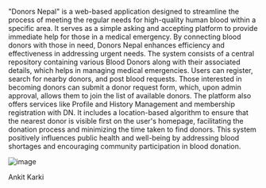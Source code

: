 "Donors Nepal" is a web-based application designed to streamline the process of meeting the regular needs for high-quality human blood within a specific area. It serves as a simple asking and accepting platform to provide immediate help for those in a medical emergency. By connecting blood donors with those in need, Donors Nepal enhances efficiency and effectiveness in addressing urgent needs.
The system consists of a central repository containing various Blood Donors along with their associated details, which helps in managing medical emergencies. Users can register, search for nearby donors, and post blood requests. Those interested in becoming donors can submit a donor request form, which, upon admin approval, allows them to join the list of available donors.
The platform also offers services like Profile and History Management and membership registration with DN. It includes a location-based algorithm to ensure that the nearest donor is visible first on the user's homepage, facilitating the donation process and minimizing the time taken to find donors. This system positively influences public health and well-being by addressing blood shortages and encouraging community participation in blood donation.

![image](https://github.com/user-attachments/assets/36febeb6-b3f2-4e78-bc44-744bd279b4c3)

Ankit Karki
